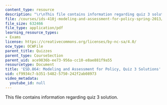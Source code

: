 ```yaml
---
content_type: resource
description: "\r\nThis file contains information regarding quiz 3 solution."
file: /courses/ids-410j-modeling-and-assessment-for-policy-spring-2013/cf9934c7b35154825750242f2ab08973_MITESD_864S13_Quiz3_Sol.pdf
file_size: 632466
file_type: application/pdf
learning_resource_types:
- Exams
license: https://creativecommons.org/licenses/by-nc-sa/4.0/
ocw_type: OCWFile
parent_title: Quizzes
parent_type: CourseSection
parent_uid: ace9836b-ee73-956a-cc10-e8ae881f9a55
resourcetype: Document
title: 'ESD.864: Modeling and Assessment for Policy, Quiz 3 Solutions'
uid: cf9934c7-b351-5482-5750-242f2ab08973
video_metadata:
  youtube_id: null
---
```


This file contains information regarding quiz 3 solution.
